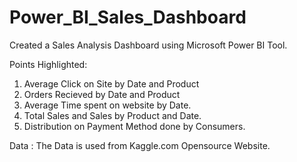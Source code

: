 # Power_BI_Sales_Dashboard

Created a Sales Analysis Dashboard using Microsoft Power BI Tool.

Points Highlighted:

1) Average Click on Site by Date and Product
2) Orders Recieved by Date and Product
3) Average Time spent on website by Date.
4) Total Sales and Sales by Product and Date.
5) Distribution on Payment Method done by Consumers.

Data : The Data is used from Kaggle.com Opensource Website.

